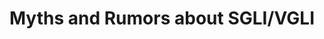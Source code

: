 ---
order: 2
spoke: More Resources
href: https://www.benefits.va.gov/INSURANCE/sgli_myths_rumors.asp
title: Myths and Rumors about SGLI/VGLI
private: true
---